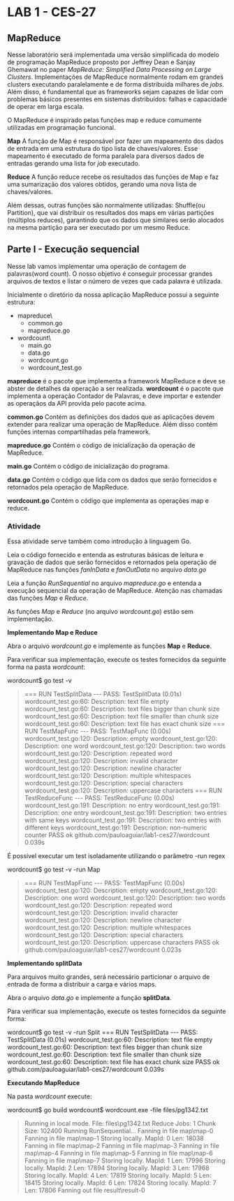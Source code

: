 # LAB 1 - CES-27
## MapReduce

Nesse laboratório será implementada uma versão simplificada do modelo de programação MapReduce proposto por Jeffrey Dean e Sanjay Ghemawat no paper *MapReduce: Simplified Data Processing on Large Clusters*.
Implementações de MapReduce normalmente rodam em grandes clusters executando paralelamente e de forma distribuída milhares de *jobs*. Além disso, é fundamental que as frameworks sejam capazes de lidar com problemas básicos presentes em sistemas distribuídos: falhas e capacidade de operar em larga escala.

O MapReduce é inspirado pelas funções map e reduce comumente utilizadas em programação funcional.

**Map**
A função de Map é responsável por fazer um mapeamento dos dados de entrada em uma estrutura do tipo lista de chaves/valores. Esse mapeamento é executado de forma paralela para diversos dados de entradas gerando uma lista for *job* executado.

**Reduce**
A função reduce recebe os resultados das funções de Map e faz uma sumarização dos valores obtidos, gerando uma nova lista de chaves/valores.

Além dessas, outras funções são normalmente utilizadas: Shuffle(ou Partition), que vai distribuir os resultados dos maps em várias partições (múltiplos reduces), garantindo que os dados que similares serão alocados na mesma partição para ser executado por um mesmo Reduce.

## Parte I - Execução sequencial

Nesse lab vamos implementar uma operação de contagem de palavras(word count). O nosso objetivo é conseguir processar grandes arquivos de textos e listar o número de vezes que cada palavra é utilizada.

Inicialmente o diretório da nossa aplicação MapReduce possui a seguinte estrutura:

* mapreduce\
	* common.go
	* mapreduce.go
* wordcount\
	* main.go
	* data.go
	* wordcount.go
	* wordcount_test.go

**mapreduce** é o pacote que implementa a framework MapReduce e deve se abster de detalhes da operação a ser realizada.
**wordcount** é o pacote que implementa a operação Contador de Palavras, e deve importar e extender as operaçãos da API provida pelo pacote acima.

**common.go**
Contém as definições dos dados que as aplicações devem extender para realizar uma operação de MapReduce. Além disso contém funções internas compartilhadas pela framework.

**mapreduce.go** 
Contém o código de inicialização da operação de MapReduce.

**main.go**
Contém o código de inicialização do programa.

**data.go**
Contém o código que lida com os dados que serão fornecidos e retornados pela operação de MapReduce.

**wordcount.go**
Contém o código que implementa as operações map e reduce.

### Atividade ###
Essa atividade serve também como introdução à linguagem Go.

Leia o código fornecido e entenda as estruturas básicas de leitura e gravação de dados que serão fornecidos e retornados pela operação de MapReduce nas funções *fanInData* e *fanOutData* no arquivo *data.go*

Leia a função *RunSequential* no arquivo *mapreduce.go* e entenda a execução sequencial da operação de MapReduce. Atenção nas chamadas das funções *Map* e *Reduce*.

As funções *Map* e *Reduce* (no arquivo *wordcount.go*) estão sem implementação. 

**Implementando Map e Reduce**

Abra o arquivo *wordcount.go* e implemente as funções **Map** e **Reduce**.

Para verificar sua implementação, execute os testes fornecidos da seguinte forma na pasta *wordcount*:

wordcount$ go test -v
> === RUN   TestSplitData
> --- PASS: TestSplitData (0.01s)
> 	wordcount_test.go:60: Description: text file empty
> 	wordcount_test.go:60: Description: text files bigger than chunk size
> 	wordcount_test.go:60: Description: text file smaller than chunk size
> 	wordcount_test.go:60: Description: text file has exact chunk size
> === RUN   TestMapFunc
> --- PASS: TestMapFunc (0.00s)
> 	wordcount_test.go:120: Description: empty
> 	wordcount_test.go:120: Description: one word
> 	wordcount_test.go:120: Description: two words
> 	wordcount_test.go:120: Description: repeated word
> 	wordcount_test.go:120: Description: invalid character
> 	wordcount_test.go:120: Description: newline character
> 	wordcount_test.go:120: Description: multiple whitespaces
> 	wordcount_test.go:120: Description: special characters
> 	wordcount_test.go:120: Description: uppercase characters
> === RUN   TestReduceFunc
> --- PASS: TestReduceFunc (0.00s)
> 	wordcount_test.go:191: Description: no entry
> 	wordcount_test.go:191: Description: one entry
> 	wordcount_test.go:191: Description: two entries with same keys
> 	wordcount_test.go:191: Description: two entries with different keys
> 	wordcount_test.go:191: Description: non-numeric counter
> PASS
> ok  	github.com/pauloaguiar/lab1-ces27/wordcount	0.039s


É possível executar um test isoladamente utilizando o parâmetro -run regex

wordcount$ go test -v -run Map
> === RUN   TestMapFunc
> --- PASS: TestMapFunc (0.00s)
> 	wordcount_test.go:120: Description: empty
> 	wordcount_test.go:120: Description: one word
> 	wordcount_test.go:120: Description: two words
> 	wordcount_test.go:120: Description: repeated word
> 	wordcount_test.go:120: Description: invalid character
> 	wordcount_test.go:120: Description: newline character
> 	wordcount_test.go:120: Description: multiple whitespaces
> 	wordcount_test.go:120: Description: special characters
> 	wordcount_test.go:120: Description: uppercase characters
> PASS
> ok  	github.com/pauloaguiar/lab1-ces27/wordcount	0.023s


**Implementando splitData**

Para arquivos muito grandes, será necessário particionar o arquivo de entrada de forma a distribuir a carga e vários maps.

Abra o arquivo *data.go* e implemente a função **splitData**.

Para verificar sua implementação, execute os testes fornecidos da seguinte forma:

wordcount$ go test -v -run Split
=== RUN   TestSplitData
--- PASS: TestSplitData (0.01s)
	wordcount_test.go:60: Description: text file empty
	wordcount_test.go:60: Description: text files bigger than chunk size
	wordcount_test.go:60: Description: text file smaller than chunk size
	wordcount_test.go:60: Description: text file has exact chunk size
PASS
ok  	github.com/pauloaguiar/lab1-ces27/wordcount	0.039s

**Executando MapReduce**

Na pasta *wordcount* execute:

wordcount$ go build
wordcount$ wordcount.exe -file files/pg1342.txt
> Running in local mode.
> File: files\pg1342.txt
> Reduce Jobs: 1
> Chunk Size: 102400
> Running RunSequential...
> Fanning in file map\map-0
> Fanning in file map\map-1
> Storing locally.    MapId: 0        Len: 18038
> Fanning in file map\map-2
> Fanning in file map\map-3
> Fanning in file map\map-4
> Fanning in file map\map-5
> Fanning in file map\map-6
> Fanning in file map\map-7
> Storing locally.    MapId: 1        Len: 17996
> Storing locally.    MapId: 2        Len: 17894
> Storing locally.    MapId: 3        Len: 17968
> Storing locally.    MapId: 4        Len: 17819
> Storing locally.    MapId: 5        Len: 18415
> Storing locally.    MapId: 6        Len: 17824
> Storing locally.    MapId: 7        Len: 17806
> Fanning out file result\result-0